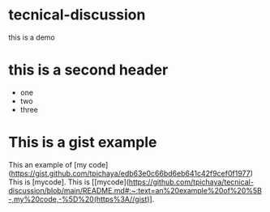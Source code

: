 # tecnical-discussion

this is a demo
# this is a second header
* one
* two
* three
# This is a gist example
This an example of [my code] (https://gist.github.com/tpichaya/edb63e0c66bd6eb641c42f9cef0f1977)
This is [mycode].
This is [[mycode](https://github.com/tpichaya/tecnical-discussion/blob/main/README.md#:~:text=an%20example%20of%20%5B-,my%20code,-%5D%20(https%3A//gist)].
